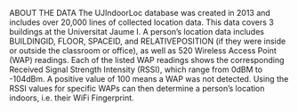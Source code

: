 ABOUT THE DATA 
The UJIndoorLoc database was created in 2013 and includes over 20,000 lines of collected location data. This data covers 3 buildings at the Universitat Jaume I. A person’s location data includes BUILDINGID, FLOOR, SPACEID, and RELATIVEPOSITION (if they were inside or outside the classroom or office), as well as 520 Wireless Access Point (WAP) readings. Each of the listed WAP readings shows the corresponding Received Signal Strength Intensity (RSSI), which range from 0dBM to -104dBm. A positive value of 100 means a WAP was not detected. Using the RSSI values for specific WAPs can then determine a person’s location indoors, i.e. their WiFi Fingerprint. 
